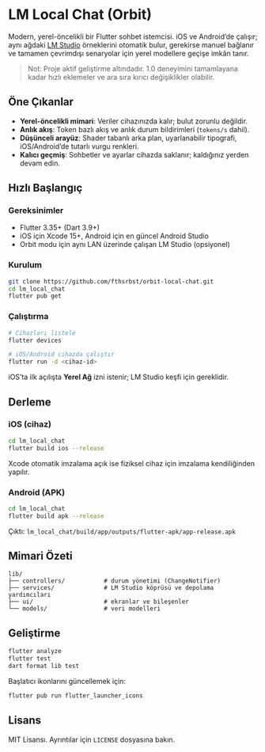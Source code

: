 # LM Local Chat (Orbit)

Modern, yerel-öncelikli bir Flutter sohbet istemcisi. iOS ve Android’de çalışır; aynı ağdaki [LM Studio](https://lmstudio.ai) örneklerini otomatik bulur, gerekirse manuel bağlanır ve tamamen çevrimdışı senaryolar için yerel modellere geçişe imkân tanır.

> Not: Proje aktif geliştirme altındadır. 1.0 deneyimini tamamlayana kadar hızlı eklemeler ve ara sıra kırıcı değişiklikler olabilir.

## Öne Çıkanlar

- **Yerel-öncelikli mimari**: Veriler cihazınızda kalır; bulut zorunlu değildir.
- **Anlık akış**: Token bazlı akış ve anlık durum bildirimleri (`tokens/s` dahil).
- **Düşünceli arayüz**: Shader tabanlı arka plan, uyarlanabilir tipografi, iOS/Android’de tutarlı vurgu renkleri.
- **Kalıcı geçmiş**: Sohbetler ve ayarlar cihazda saklanır; kaldığınız yerden devam edin.

## Hızlı Başlangıç

### Gereksinimler

- Flutter 3.35+ (Dart 3.9+)
- iOS için Xcode 15+, Android için en güncel Android Studio
- Orbit modu için aynı LAN üzerinde çalışan LM Studio (opsiyonel)

### Kurulum

```bash
git clone https://github.com/fthsrbst/orbit-local-chat.git
cd lm_local_chat
flutter pub get
```

### Çalıştırma

```bash
# Cihazları listele
flutter devices

# iOS/Android cihazda çalıştır
flutter run -d <cihaz-id>
```

iOS’ta ilk açılışta **Yerel Ağ** izni istenir; LM Studio keşfi için gereklidir.

## Derleme

### iOS (cihaz)

```bash
cd lm_local_chat
flutter build ios --release
```

Xcode otomatik imzalama açık ise fiziksel cihaz için imzalama kendiliğinden yapılır.

### Android (APK)

```bash
cd lm_local_chat
flutter build apk --release
```

Çıktı: `lm_local_chat/build/app/outputs/flutter-apk/app-release.apk`

## Mimari Özeti

```text
lib/
├── controllers/           # durum yönetimi (ChangeNotifier)
├── services/              # LM Studio köprüsü ve depolama yardımcıları
├── ui/                    # ekranlar ve bileşenler
└── models/                # veri modelleri
```

## Geliştirme

```bash
flutter analyze
flutter test
dart format lib test
```

Başlatıcı ikonlarını güncellemek için:

```bash
flutter pub run flutter_launcher_icons
```

## Lisans

MIT Lisansı. Ayrıntılar için `LICENSE` dosyasına bakın.
